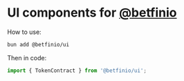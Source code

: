 # UI components for [@betfinio](https://github.com/betfinio)


How to use:

```bash
bun add @betfinio/ui
```


Then in code:

```ts
import { TokenContract } from '@betfinio/ui';

